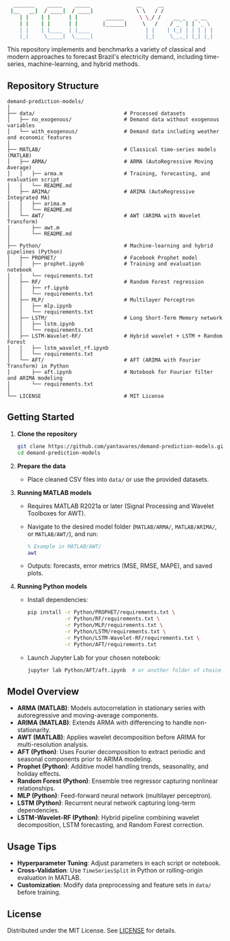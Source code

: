 ```bash
  _______    _____    _____               __     __                
 |__   __|  / ____|  / ____|              \ \   / /                
    | |    | |      | |         ______     \ \_/ /    __ _   _ __  
    | |    | |      | |        |______|     \   /    / _` | | '_ \ 
    | |    | |____  | |____                  | |    | (_| | | | | |
    |_|     \_____|  \_____|                 |_|     \__,_| |_| |_|  
```

This repository implements and benchmarks a variety of classical and modern approaches to forecast Brazil's electricity demand, including time-series, machine-learning, and hybrid methods.

## Repository Structure

```
demand-prediction-models/
│
├── data/                             # Processed datasets
│   ├── no_exogenous/                 # Demand data without exogenous variables
│   └── with_exogenous/               # Demand data including weather and economic features
│
├── MATLAB/                           # Classical time-series models (MATLAB)
│   ├── ARMA/                         # ARMA (AutoRegressive Moving Average)
│   │   ├── arma.m                    # Training, forecasting, and evaluation script
│   │   └── README.md
│   ├── ARIMA/                        # ARIMA (AutoRegressive Integrated MA)
│   │   ├── arima.m
│   │   └── README.md
│   └── AWT/                          # AWT (ARIMA with Wavelet Transform)
│       ├── awt.m
│       └── README.md
│
├── Python/                           # Machine-learning and hybrid pipelines (Python)
│   ├── PROPHET/                      # Facebook Prophet model
│   │   ├── prophet.ipynb             # Training and evaluation notebook
│   │   └── requirements.txt
│   ├── RF/                           # Random Forest regression
│   │   ├── rf.ipynb
│   │   └── requirements.txt
│   ├── MLP/                          # Multilayer Perceptron
│   │   ├── mlp.ipynb
│   │   └── requirements.txt
│   ├── LSTM/                         # Long Short-Term Memory network
│   │   ├── lstm.ipynb
│   │   └── requirements.txt
│   ├── LSTM-Wavelet-RF/              # Hybrid wavelet + LSTM + Random Forest
│   │   ├── lstm_wavelet_rf.ipynb
│   │   └── requirements.txt
│   └── AFT/                          # AFT (ARIMA with Fourier Transform) in Python
│       ├── aft.ipynb                 # Notebook for Fourier filter and ARIMA modeling
│       └── requirements.txt
│
└── LICENSE                           # MIT License
```

## Getting Started

1. **Clone the repository**

   ```bash
   git clone https://github.com/yantavares/demand-prediction-models.git
   cd demand-prediction-models
   ```

2. **Prepare the data**

   * Place cleaned CSV files into `data/` or use the provided datasets.

3. **Running MATLAB models**

   * Requires MATLAB R2021a or later (Signal Processing and Wavelet Toolboxes for AWT).
   * Navigate to the desired model folder (`MATLAB/ARMA/`, `MATLAB/ARIMA/`, or `MATLAB/AWT/`), and run:

     ```matlab
     % Example in MATLAB/AWT/
     awt
     ```
   * Outputs: forecasts, error metrics (MSE, RMSE, MAPE), and saved plots.

4. **Running Python models**

   * Install dependencies:

     ```bash
     pip install -r Python/PROPHET/requirements.txt \
                 -r Python/RF/requirements.txt \
                 -r Python/MLP/requirements.txt \
                 -r Python/LSTM/requirements.txt \
                 -r Python/LSTM-Wavelet-RF/requirements.txt \
                 -r Python/AFT/requirements.txt
     ```
   * Launch Jupyter Lab for your chosen notebook:

     ```bash
     jupyter lab Python/AFT/aft.ipynb  # or another folder of choice
     ```

## Model Overview

* **ARMA (MATLAB)**: Models autocorrelation in stationary series with autoregressive and moving-average components.
* **ARIMA (MATLAB)**: Extends ARMA with differencing to handle non-stationarity.
* **AWT (MATLAB)**: Applies wavelet decomposition before ARIMA for multi-resolution analysis.
* **AFT (Python)**: Uses Fourier decomposition to extract periodic and seasonal components prior to ARIMA modeling.
* **Prophet (Python)**: Additive model handling trends, seasonality, and holiday effects.
* **Random Forest (Python)**: Ensemble tree regressor capturing nonlinear relationships.
* **MLP (Python)**: Feed-forward neural network (multilayer perceptron).
* **LSTM (Python)**: Recurrent neural network capturing long-term dependencies.
* **LSTM-Wavelet-RF (Python)**: Hybrid pipeline combining wavelet decomposition, LSTM forecasting, and Random Forest correction.

## Usage Tips

* **Hyperparameter Tuning**: Adjust parameters in each script or notebook.
* **Cross-Validation**: Use `TimeSeriesSplit` in Python or rolling-origin evaluation in MATLAB.
* **Customization**: Modify data preprocessing and feature sets in `data/` before training.

## License

Distributed under the MIT License. See [LICENSE](LICENSE) for details.
